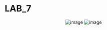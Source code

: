 # LAB_7

<p align="center">
  <img src="https://github.com/MykhailoMatsyshyn/LAB_7/assets/132977585/28c04293-fe7e-4686-beb9-ad271a2479c2" alt="image">
   <img src="https://github.com/MykhailoMatsyshyn/LAB_7/assets/132977585/65af2afb-adeb-4dd0-a1fa-6d649d01b53b" alt="image">
</p>

